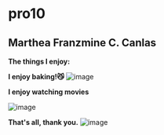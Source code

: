 # pro10 
## Marthea Franzmine C. Canlas 
**The things I enjoy:**




**I enjoy baking!😼**
![image](https://github.com/user-attachments/assets/886bef21-3a85-4d3a-a29b-4c2e309e6b89) 


**I enjoy watching movies**


![image](https://github.com/user-attachments/assets/85ddcb7d-887b-4b1d-adbe-60fb34a8fccd)


**That's all, thank you.**
![image](https://github.com/user-attachments/assets/56ebcd85-d00e-4ef7-b793-bd20f7a180d0)
